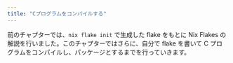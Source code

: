 ```yaml
---
title: "Cプログラムをコンパイルする"
---
```


前のチャプターでは、`nix flake init` で生成した flake をもとに Nix Flakes の解説を行いました。このチャプターではさらに、自分で flake を書いて C プログラムをコンパイルし、パッケージとするまでを行っていきます。
